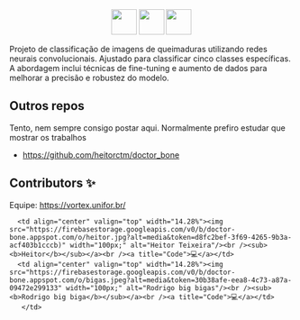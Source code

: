 <div align=center>
<img src="https://uol.unifor.br/acesso/app/autenticacao/assets/img/logos/icon-unifor.svg" width=45 height=45>
<img src="https://vortex.unifor.br/assets/logos/v1.png" width=45 height=45>
<img src="https://cdn-icons-png.flaticon.com/512/394/394580.png" width=45 height=45>
</div>

Projeto de classificação de imagens de queimaduras utilizando redes neurais convolucionais. Ajustado para classificar cinco classes específicas. A abordagem inclui técnicas de fine-tuning e aumento de dados para melhorar a precisão e robustez do modelo.

## Outros repos

Tento, nem sempre consigo postar aqui. Normalmente prefiro estudar que mostrar os trabalhos

- https://github.com/heitorctm/doctor_bone

## Contributors ✨

Equipe:
https://vortex.unifor.br/
<td>
<!-- ALL-CONTRIBUTORS-LIST:START - Do not remove or modify this section -->
<!-- prettier-ignore-start -->
<!-- markdownlint-disable -->
<table>
  <tbody>

      <td align="center" valign="top" width="14.28%"><img src="https://firebasestorage.googleapis.com/v0/b/doctor-bone.appspot.com/o/heitor.jpg?alt=media&token=d8fc2bef-3f69-4265-9b3a-acf403b1cccb)" width="100px;" alt="Heitor Teixeira"/><br /><sub><b>Heitor</b></sub></a><br /><a title="Code">💻</a></td>
      <td align="center" valign="top" width="14.28%"><img src="https://firebasestorage.googleapis.com/v0/b/doctor-bone.appspot.com/o/bigas.jpeg?alt=media&token=30b38afe-eea8-4c73-a87a-09472e299133" width="100px;" alt="Rodrigo big bigas"/><br /><sub><b>Rodrigo big biga</b></sub></a><br /><a title="Code">💻</a></td>
       </td>

  </tbody>
</table>

<!-- markdownlint-restore -->
<!-- prettier-ignore-end -->

<!-- ALL-CONTRIBUTORS-LIST:END -->
